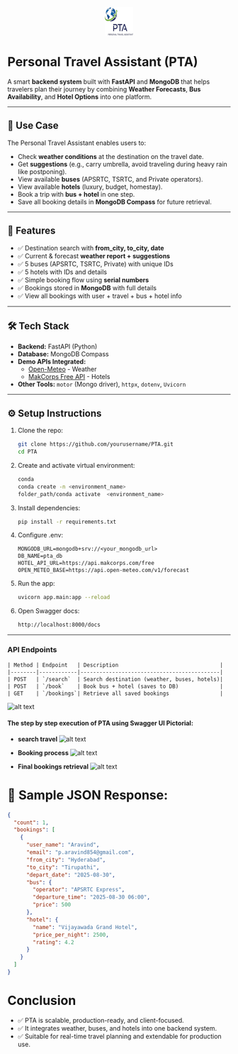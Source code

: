 <div align="center">
  <img src="./PTA_logo.png" alt="PTA Logo" width="64"/>
</div>


# Personal Travel Assistant (PTA)

A smart **backend system** built with **FastAPI** and **MongoDB** that helps travelers plan their journey by combining **Weather Forecasts**, **Bus Availability**, and **Hotel Options** into one platform.  

---

## 📑 Use Case
The Personal Travel Assistant enables users to:
- Check **weather conditions** at the destination on the travel date.
- Get **suggestions** (e.g., carry umbrella, avoid traveling during heavy rain like postponing).
- View available **buses** (APSRTC, TSRTC, and Private operators).
- View available **hotels** (luxury, budget, homestay).
- Book a trip with **bus + hotel** in one step.
- Save all booking details in **MongoDB Compass** for future retrieval.

---

## 🚀 Features
- ✅ Destination search with **from_city, to_city, date**  
- ✅ Current & forecast **weather report + suggestions**  
- ✅ 5 buses (APSRTC, TSRTC, Private) with unique IDs  
- ✅ 5 hotels with IDs and details  
- ✅ Simple booking flow using **serial numbers**  
- ✅ Bookings stored in **MongoDB** with full details  
- ✅ View all bookings with user + travel + bus + hotel info  

---

## 🛠️ Tech Stack
- **Backend:** FastAPI (Python)  
- **Database:** MongoDB Compass  
- **Demo APIs Integrated:**
  - [Open-Meteo](https://open-meteo.com/) - Weather  
  - [MakCorps Free API](https://makcorps.com/) - Hotels  
- **Other Tools:** `motor` (Mongo driver), `httpx`, `dotenv`, `Uvicorn`  

---

## ⚙️ Setup Instructions
1. Clone the repo:
   ```bash
   git clone https://github.com/yourusername/PTA.git
   cd PTA

2. Create and activate virtual environment:
   ```bash
   conda
   conda create -n <environment_name>
   folder_path/conda activate  <environment_name>

3. Install dependencies:
   ```bash
   pip install -r requirements.txt

4. Configure .env:
   ```env
   MONGODB_URL=mongodb+srv://<your_mongodb_url>
   DB_NAME=pta_db
   HOTEL_API_URL=https://api.makcorps.com/free
   OPEN_METEO_BASE=https://api.open-meteo.com/v1/forecast

5. Run the app:
   ```bash
   uvicorn app.main:app --reload

6. Open Swagger docs:
    ```bash
   http://localhost:8000/docs

---
### API Endpoints

```
| Method | Endpoint   | Description                                |
|--------|------------|--------------------------------------------|
| POST   | `/search`  | Search destination (weather, buses, hotels)|
| POST   | `/book`    | Book bus + hotel (saves to DB)             |
| GET    | `/bookings`| Retrieve all saved bookings                |
```

![alt text](image.png)

#### The step by step execution of PTA using Swagger UI Pictorial:


- **search travel**
  ![alt text](image-1.png) 
- **Booking process**
  ![alt text](image-2.png) 

- **Final bookings retrieval**
  ![alt text](image-3.png)


# 💾 Sample JSON Response:

```json
{
  "count": 1,
  "bookings": [
    {
      "user_name": "Aravind",
      "email": "p.aravind854@gmail.com",
      "from_city": "Hyderabad",
      "to_city": "Tirupathi",
      "depart_date": "2025-08-30",
      "bus": {
        "operator": "APSRTC Express",
        "departure_time": "2025-08-30 06:00",
        "price": 500
      },
      "hotel": {
        "name": "Vijayawada Grand Hotel",
        "price_per_night": 2500,
        "rating": 4.2
      }
    }
  ]
}
```

# Conclusion
- ✅ PTA is scalable, production-ready, and client-focused.
- ✅ It integrates weather, buses, and hotels into one backend system.
- ✅ Suitable for real-time travel planning and extendable for production use.